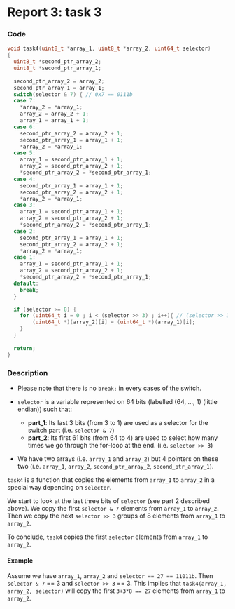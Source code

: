 # Report 3: task 3

### Code
```c
void task4(uint8_t *array_1, uint8_t *array_2, uint64_t selector)
{
  uint8_t *second_ptr_array_2;
  uint8_t *second_ptr_array_1;
  
  second_ptr_array_2 = array_2;
  second_ptr_array_1 = array_1;
  switch(selector & 7) { // 0x7 == 0111b
  case 7:
    *array_2 = *array_1;
    array_2 = array_2 + 1;
    array_1 = array_1 + 1;
  case 6:
    second_ptr_array_2 = array_2 + 1;
    second_ptr_array_1 = array_1 + 1;
    *array_2 = *array_1;
  case 5:
    array_1 = second_ptr_array_1 + 1;
    array_2 = second_ptr_array_2 + 1;
    *second_ptr_array_2 = *second_ptr_array_1;
  case 4:
	second_ptr_array_1 = array_1 + 1;
	second_ptr_array_2 = array_2 + 1;
	*array_2 = *array_1;
  case 3:
	array_1 = second_ptr_array_1 + 1;
	array_2 = second_ptr_array_2 + 1;
	*second_ptr_array_2 = *second_ptr_array_1;
  case 2:
	second_ptr_array_1 = array_1 + 1;
	second_ptr_array_2 = array_2 + 1;
	*array_2 = *array_1;
  case 1:
	array_1 = second_ptr_array_1 + 1;
	array_2 = second_ptr_array_2 + 1;
	*second_ptr_array_2 = *second_ptr_array_1;
  default:
  	break;
  }

  if (selector >= 8) {
    for (uint64_t i = 0 ; i < (selector >> 3) ; i++){ // (selector >> 3) represents the bigger multiple of 8 that is smaller than selector (e.g. selector == 11 then selector >> 3 == 8).
    	(uint64_t *)(array_2)[i] = (uint64_t *)(array_1)[i];
    }
  }
  
  return;
}
```


### Description

* Please note that there is no `break;` in every cases of the switch.

* `selector` is a variable represented on 64 bits (labelled (64, ..., 1) (little endian)) such that:
	* **part_1**: Its last 3 bits (from 3 to 1) are used as a selector for the switch part (i.e. `selector & 7`)
	* **part_2**: Its first 61 bits (from 64 to 4) are used to select how many times we go through the for-loop at the end. (i.e. `selector >> 3`)

* We have two arrays (i.e. `array_1` and `array_2`) but 4 pointers on these two (i.e. `array_1`, `array_2`, `second_ptr_array_2`, `second_ptr_array_1`).

`task4` is a function that copies the elements from `array_1` to `array_2` in a special way depending on `selector`.

We start to look at the last three bits of `selector` (see part 2 described above). We copy the first `selector & 7` elements from `array_1` to `array_2`.
Then we copy the next `selector >> 3` groups of 8 elements from `array_1` to `array_2`.

To conclude, `task4` copies the first `selector` elements from `array_1` to `array_2`.

#### Example
Assume we have `array_1`, `array_2` and `selector == 27 == 11011b`. Then `selector & 7` == 3 and `selector >> 3` == 3. This implies that `task4(array_1, array_2, selector)` will copy the first `3+3*8 == 27` elements from `array_1` to `array_2`.